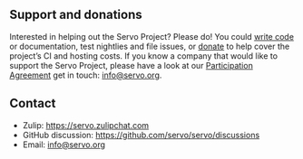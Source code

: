 ## Support and donations

Interested in helping out the Servo Project? Please do! You could [write code](https://github.com/servo/servo/)
or documentation, test nightlies and file issues, or [donate](https://crowdfunding.lfx.linuxfoundation.org/projects/servo)
to help cover the project’s CI and hosting costs. If you know a company that would like to
support the Servo Project, please have a look at our [Participation Agreement](governance/board/participation-agreement.pdf)
get in touch: <a href="mailto:info@servo.org">info@servo.org</a>.

## Contact

* Zulip: https://servo.zulipchat.com
* GitHub discussion: https://github.com/servo/servo/discussions
* Email: <a href="mailto:info@servo.org">info@servo.org</a>

